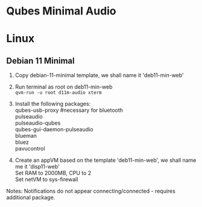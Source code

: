 # Qubes Minimal Audio


# Linux

<h2>Debian 11 Minimal</h2>  

1) Copy debian-11-minimal template, we shall name it 'deb11-min-web'    
2) Run terminal as root on deb11-min-web  
`qvm-run -u root d11m-audio xterm`  
3) Install the following packages:  
qubes-usb-proxy #necessary for bluetooth  
pulseaudio  
pulseaudio-qubes  
qubes-gui-daemon-pulseaudio  
blueman  
bluez  
pavucontrol  
  

4) Create an appVM based on the template 'deb11-min-web', we shall name me it 'disp11-web'  
Set RAM to 2000MB, CPU to 2  
Set netVM to sys-firewall  


Notes:  Notifications do not appear connecting/connected - requires additional package.  
